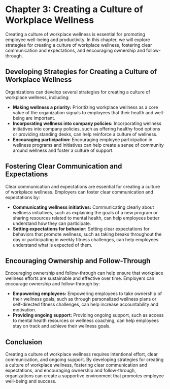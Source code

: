 Chapter 3: Creating a Culture of Workplace Wellness
===================================================

Creating a culture of workplace wellness is essential for promoting employee well-being and productivity. In this chapter, we will explore strategies for creating a culture of workplace wellness, fostering clear communication and expectations, and encouraging ownership and follow-through.

Developing Strategies for Creating a Culture of Workplace Wellness
------------------------------------------------------------------

Organizations can develop several strategies for creating a culture of workplace wellness, including:

* **Making wellness a priority:** Prioritizing workplace wellness as a core value of the organization signals to employees that their health and well-being are important.
* **Incorporating wellness into company policies:** Incorporating wellness initiatives into company policies, such as offering healthy food options or providing standing desks, can help reinforce a culture of wellness.
* **Encouraging participation:** Encouraging employee participation in wellness programs and initiatives can help create a sense of community around wellness and foster a culture of support.

Fostering Clear Communication and Expectations
----------------------------------------------

Clear communication and expectations are essential for creating a culture of workplace wellness. Employers can foster clear communication and expectations by:

* **Communicating wellness initiatives:** Communicating clearly about wellness initiatives, such as explaining the goals of a new program or sharing resources related to mental health, can help employees better understand how they can participate.
* **Setting expectations for behavior:** Setting clear expectations for behaviors that promote wellness, such as taking breaks throughout the day or participating in weekly fitness challenges, can help employees understand what is expected of them.

Encouraging Ownership and Follow-Through
----------------------------------------

Encouraging ownership and follow-through can help ensure that workplace wellness efforts are sustainable and effective over time. Employers can encourage ownership and follow-through by:

* **Empowering employees:** Empowering employees to take ownership of their wellness goals, such as through personalized wellness plans or self-directed fitness challenges, can help increase accountability and motivation.
* **Providing ongoing support:** Providing ongoing support, such as access to mental health resources or wellness coaching, can help employees stay on track and achieve their wellness goals.

Conclusion
----------

Creating a culture of workplace wellness requires intentional effort, clear communication, and ongoing support. By developing strategies for creating a culture of workplace wellness, fostering clear communication and expectations, and encouraging ownership and follow-through, organizations can create a supportive environment that promotes employee well-being and success.
